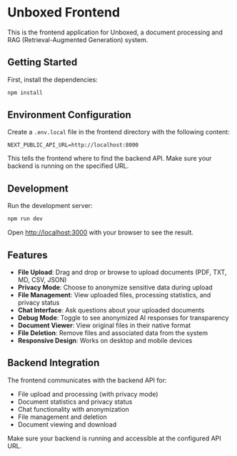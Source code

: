 # Unboxed Frontend

This is the frontend application for Unboxed, a document processing and RAG (Retrieval-Augmented Generation) system.

## Getting Started

First, install the dependencies:

```bash
npm install
```

## Environment Configuration

Create a `.env.local` file in the frontend directory with the following content:

```env
NEXT_PUBLIC_API_URL=http://localhost:8000
```

This tells the frontend where to find the backend API. Make sure your backend is running on the specified URL.

## Development

Run the development server:

```bash
npm run dev
```

Open [http://localhost:3000](http://localhost:3000) with your browser to see the result.

## Features

- **File Upload**: Drag and drop or browse to upload documents (PDF, TXT, MD, CSV, JSON)
- **Privacy Mode**: Choose to anonymize sensitive data during upload
- **File Management**: View uploaded files, processing statistics, and privacy status
- **Chat Interface**: Ask questions about your uploaded documents
- **Debug Mode**: Toggle to see anonymized AI responses for transparency
- **Document Viewer**: View original files in their native format
- **File Deletion**: Remove files and associated data from the system
- **Responsive Design**: Works on desktop and mobile devices

## Backend Integration

The frontend communicates with the backend API for:

- File upload and processing (with privacy mode)
- Document statistics and privacy status
- Chat functionality with anonymization
- File management and deletion
- Document viewing and download

Make sure your backend is running and accessible at the configured API URL.
